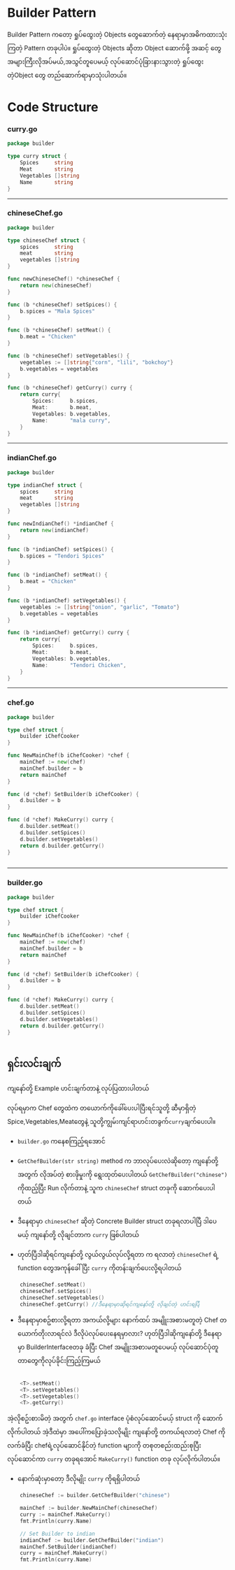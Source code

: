 # Builder Pattern

Builder Pattern ကတော့ ရှုပ်ထွေးတဲ့ Objects တွေဆောက်တဲ့ နေရာမှာအဓိကထားသုံးကြတဲ့ Pattern တခုပါပဲ။ ရှုပ်ထွေးတဲ့ Objects ဆိုတာ Object ဆောက်ဖို့ အဆင့် တွေအများကြီးလိုအပ်မယ်,အသွင်တူပေမယ့် လုပ်ဆောင်ပုံခြားနားသွားတဲ့ ရှုပ်ထွေးတဲ့Object တွေ တည်ဆောက်ရာမှာသုံးပါတယ်။

# Code Structure

### **curry.go**

```go
package builder

type curry struct {
	Spices     string
	Meat       string
	Vegetables []string
	Name       string
}

```
---
### **chineseChef.go**

```go
package builder

type chineseChef struct {
	spices     string
	meat       string
	vegetables []string
}

func newChineseChef() *chineseChef {
	return new(chineseChef)
}

func (b *chineseChef) setSpices() {
	b.spices = "Mala Spices"
}

func (b *chineseChef) setMeat() {
	b.meat = "Chicken"
}

func (b *chineseChef) setVegetables() {
	vegetables := []string{"corn", "lili", "bokchoy"}
	b.vegetables = vegetables
}

func (b *chineseChef) getCurry() curry {
	return curry{
		Spices:     b.spices,
		Meat:       b.meat,
		Vegetables: b.vegetables,
		Name:       "mala curry",
	}
}

```
---

### **indianChef.go**

```go
package builder

type indianChef struct {
	spices     string
	meat       string
	vegetables []string
}

func newIndianChef() *indianChef {
	return new(indianChef)
}

func (b *indianChef) setSpices() {
	b.spices = "Tendori Spices"
}

func (b *indianChef) setMeat() {
	b.meat = "Chicken"
}

func (b *indianChef) setVegetables() {
	vegetables := []string{"onion", "garlic", "Tomato"}
	b.vegetables = vegetables
}

func (b *indianChef) getCurry() curry {
	return curry{
		Spices:     b.spices,
		Meat:       b.meat,
		Vegetables: b.vegetables,
		Name:       "Tendori Chicken",
	}
}


```
---

### **chef.go**

```go
package builder

type chef struct {
	builder iChefCooker
}

func NewMainChef(b iChefCooker) *chef {
	mainChef := new(chef)
	mainChef.builder = b
	return mainChef
}

func (d *chef) SetBuilder(b iChefCooker) {
	d.builder = b
}

func (d *chef) MakeCurry() curry {
	d.builder.setMeat()
	d.builder.setSpices()
	d.builder.setVegetables()
	return d.builder.getCurry()
}



```
---

### **builder.go**

```go
package builder

type chef struct {
	builder iChefCooker
}

func NewMainChef(b iChefCooker) *chef {
	mainChef := new(chef)
	mainChef.builder = b
	return mainChef
}

func (d *chef) SetBuilder(b iChefCooker) {
	d.builder = b
}

func (d *chef) MakeCurry() curry {
	d.builder.setMeat()
	d.builder.setSpices()
	d.builder.setVegetables()
	return d.builder.getCurry()
}



```

## ရှင်းလင်းချက်
ကျနော်တို့ Example ဟင်းချက်တာနဲ့ လုပ်ပြထားပါတယ်

လုပ်ရမှာက Chef တွေထဲက တယောက်ကိုခေါ်ပေးပါပြီးရင်သူတို့ ဆီမှာရှိတဲ့ Spice,Vegetables,Meatတွေနဲ့ သူတို့ကျွမ်းကျင်ရာဟင်းတခွက်`curry`ချက်ပေးပါ။


- `builder.go` ကနေစကြည့်ရအောင်

- `GetChefBuilder(str string)` method က ဘာလုပ်ပေးလဲဆိုတော့ ကျနော်တို့ အတွက် လိုအပ်တဲ့ စားဖိုမှုးကို ရွေးထုတ်ပေးပါတယ်
`GetChefBuilder("chinese")` ကိုထည့်ပြီး Run လိုက်တာနဲ့ သူက `chineseChef` struct တခုကို ဆောက်ပေးပါတယ်

- ဒီနေရာမှာ `chineseChef` ဆိုတဲ့ Concrete Builder struct တခုရလာပါပြီ ဒါပေမယ့် ကျနော်တို့ လိုချင်တာက `curry` ဖြစ်ပါတယ် 

- ဟုတ်ပြီဒါဆိုရင်ကျနော်တို့ လွယ်လွယ်လုပ်လို့ရတာ က ရလာတဲ့ `chineseChef` ရဲ့ function တွေအကုန်ခေါ်ပြီး `curry` ကိုတန်းချက်ပေးလို့ရပါတယ်

```go
    chineseChef.setMeat()
    chineseChef.setSpices()
    chineseChef.setVegetables()
    chineseChef.getCurry() //ဒီနေရာမှာဆိုရင်ကျနော်တို့ လိုချင်တဲ့ ဟင်းရပြီ 

```
- ဒီနေရာမှာစဥ်စားလို့ရတာ အကယ်လို့များ နောက်ထပ် အမျိူးအစားမတူတဲ့ Chef တယောက်တိုးလာရင်လဲ ဒီလိုပဲလုပ်ပေးနေရမှာလား? ဟုတ်ပြီဒါဆိုကျနော်တို့ ဒီနေရာမှာ BuilderInterfaceတခု ခံပြီး Chef အမျိူးအစားမတူပေမယ့် လုပ်ဆောင်ပုံတူတာတွေကိုလုပ်ခိုင်းကြည့်ကြမယ်

```go

    <T>.setMeat()
    <T>.setVegetables()
    <T>.setVegetables()
    <T>.getCurry()

```
အဲ့လိုစဥ်းစားမိတဲ့ အတွက် `chef.go` interface ပုံစံလုပ်ဆောင်မယ့် struct ကို ဆောက်လိုက်ပါတယ်
အဲ့ဒီထဲမှာ အပေါ်ကပြောခဲ့သလိုမျိုး ကျနော်တို့ တကယ်ရလာတဲ့ Chef ကိုလက်ခံပြီး chefရဲ့လုပ်ဆောင်နိုင်တဲ့ function များကို တစုတစည်းထည်းစုပြီး လုပ်ဆောင်ကာ `curry` တခုရအောင် `MakeCurry()` function တခု လုပ်လိုက်ပါတယ်။

- နောက်ဆုံးမှာတော့ ဒီလိုမျိုး `curry` ကိုရရှိပါတယ်

```go
    chineseChef := builder.GetChefBuilder("chinese")

	mainChef := builder.NewMainChef(chineseChef)
	curry := mainChef.MakeCurry()
	fmt.Println(curry.Name)

	// Set Builder to indian
	indianChef := builder.GetChefBuilder("indian")
	mainChef.SetBuilder(indianChef)
	curry = mainChef.MakeCurry()
	fmt.Println(curry.Name)
```





